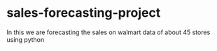 # sales-forecasting-project
In this we are forecasting the sales on walmart data of about 45 stores using python 
